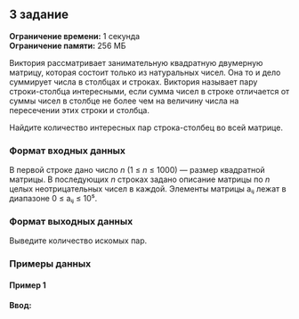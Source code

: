 ## 3 задание

**Ограничение времени:** 1 секунда  
**Ограничение памяти:** 256 МБ

Виктория рассматривает занимательную квадратную двумерную матрицу, которая состоит только из натуральных чисел. Она то и дело суммирует числа в столбцах и строках. Виктория называет пару строки-столбца интересными, если сумма чисел в строке отличается от суммы чисел в столбце не более чем на величину числа на пересечении этих строки и столбца.

Найдите количество интересных пар строка-столбец во всей матрице.

### Формат входных данных

В первой строке дано число *n* (1 ≤ *n* ≤ 1000) — размер квадратной матрицы. В последующих *n* строках задано описание матрицы по *n* целых неотрицательных чисел в каждой. Элементы матрицы aᵢⱼ лежат в диапазоне 0 ≤ aᵢⱼ ≤ 10⁵.

### Формат выходных данных

Выведите количество искомых пар.

### Примеры данных

#### Пример 1

**Ввод:**